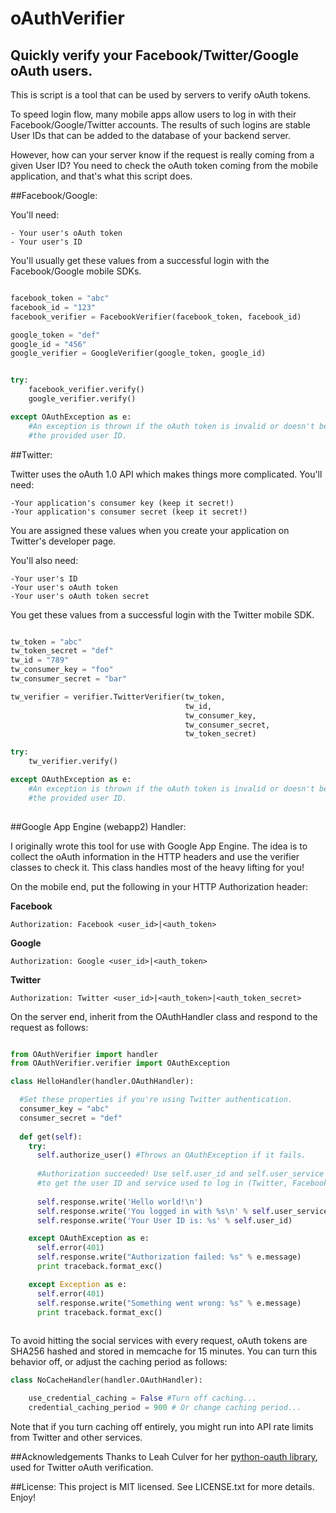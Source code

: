 # oAuthVerifier
## Quickly verify your Facebook/Twitter/Google oAuth users.

This is script is a tool that can be used by servers to verify oAuth tokens.

To speed login flow, many mobile apps allow users to log in with their
Facebook/Google/Twitter accounts. The results of such logins are stable
User IDs that can be added to the database of your backend server.

However, how can your server know if the request is really coming from
a given User ID? You need to check the oAuth token coming from the mobile
application, and that's what this script does.

##Facebook/Google:

You'll need:

    - Your user's oAuth token
    - Your user's ID
    
You'll usually get these values from a successful login with the Facebook/Google mobile SDKs.

```python

facebook_token = "abc"
facebook_id = "123"
facebook_verifier = FacebookVerifier(facebook_token, facebook_id)

google_token = "def"
google_id = "456"
google_verifier = GoogleVerifier(google_token, google_id)


try:
    facebook_verifier.verify()
    google_verifier.verify()

except OAuthException as e:
    #An exception is thrown if the oAuth token is invalid or doesn't belong to
    #the provided user ID.

```

##Twitter:

Twitter uses the oAuth 1.0 API which makes things more complicated. You'll need:

    -Your application's consumer key (keep it secret!)
    -Your application's consumer secret (keep it secret!)
    
You are assigned these values when you create your application on Twitter's developer page.

You'll also need:
    
    -Your user's ID
    -Your user's oAuth token
    -Your user's oAuth token secret
    
You get these values from a successful login with the Twitter mobile SDK.
    
```python

tw_token = "abc"
tw_token_secret = "def"
tw_id = "789"
tw_consumer_key = "foo"
tw_consumer_secret = "bar"

tw_verifier = verifier.TwitterVerifier(tw_token,
                                       tw_id,
                                       tw_consumer_key,
                                       tw_consumer_secret,
                                       tw_token_secret)

try:
    tw_verifier.verify()

except OAuthException as e:
    #An exception is thrown if the oAuth token is invalid or doesn't belong to
    #the provided user ID.
    
```

##Google App Engine (webapp2) Handler:

I originally wrote this tool for use with Google App Engine. The idea is to collect the oAuth information in the HTTP headers and use the verifier classes to check it. This class handles most of the heavy lifting for you!

On the mobile end, put the following in your HTTP Authorization header:

**Facebook**
```
Authorization: Facebook <user_id>|<auth_token>
```
**Google**
```
Authorization: Google <user_id>|<auth_token>
```
**Twitter**
```
Authorization: Twitter <user_id>|<auth_token>|<auth_token_secret>
```

On the server end, inherit from the OAuthHandler class and respond to the request as follows:

```python

from OAuthVerifier import handler
from OAuthVerifier.verifier import OAuthException

class HelloHandler(handler.OAuthHandler):

  #Set these properties if you're using Twitter authentication.
  consumer_key = "abc"
  consumer_secret = "def"
  
  def get(self):
    try:
      self.authorize_user() #Throws an OAuthException if it fails.
      
      #Authorization succeeded! Use self.user_id and self.user_service
      #to get the user ID and service used to log in (Twitter, Facebook, Google)
      
      self.response.write('Hello world!\n')
      self.response.write('You logged in with %s\n' % self.user_service)
      self.response.write('Your User ID is: %s' % self.user_id)

    except OAuthException as e:
      self.error(401)
      self.response.write("Authorization failed: %s" % e.message)
      print traceback.format_exc()

    except Exception as e:
      self.error(401)
      self.response.write("Something went wrong: %s" % e.message)
      print traceback.format_exc()
      
```

To avoid hitting the social services with every request, oAuth tokens are SHA256 hashed
and stored in memcache for 15 minutes. You can turn this behavior off, or adjust the caching
period as follows:

```python
class NoCacheHandler(handler.OAuthHandler):

    use_credential_caching = False #Turn off caching...
    credential_caching_period = 900 # Or change caching period...
```

Note that if you turn caching off entirely, you might run into API rate limits from Twitter
and other services.

##Acknowledgements
Thanks to Leah Culver for her [python-oauth library](https://github.com/leah/python-oauth/), 
used for Twitter oAuth verification.

##License:
This project is MIT licensed. See LICENSE.txt for more details. Enjoy!
